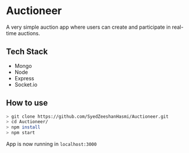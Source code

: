 # Auctioneer

A very simple auction app where users can create and participate in real-time auctions.

## Tech Stack

- Mongo
- Node
- Express
- Socket.io

## How to use
```bash 
> git clone https://github.com/SyedZeeshanHasmi/Auctioneer.git
> cd Auctioneer/
> npm install
> npm start
```

App is now running in ```localhost:3000```
